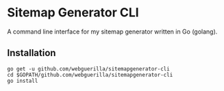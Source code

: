 # Sitemap Generator CLI
A command line interface for my sitemap generator written in Go (golang).

## Installation
	go get -u github.com/webguerilla/sitemapgenerator-cli
	cd $GOPATH/github.com/webguerilla/sitemapgenerator-cli
	go install
